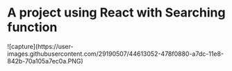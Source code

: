 <h1>A project using React with Searching function</h1>
![capture](https://user-images.githubusercontent.com/29190507/44613052-478f0880-a7dc-11e8-842b-70a105a7ec0a.PNG)
